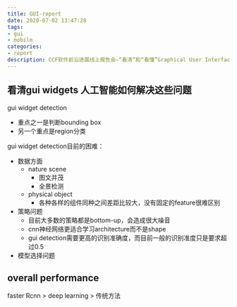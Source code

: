 ```yaml
---
title: GUI-report
date: 2020-07-02 13:47:28
tags:
- gui
- mobile
categories:
- report 
description: CCF软件前沿进展线上报告会—“看清”和“看懂”Graphical User Interface的那些事
---
```

## 看清gui widgets 人工智能如何解决这些问题

gui widget detection
- 重点之一是判断bounding box 
- 另一个重点是region分类

gui widget detection目前的困难：
- 数据方面
  - nature scene 
    - 图文并茂
    - 全景检测
  - physical object
    - 各种各样的组件同种之间差距比较大，没有固定的feature很难区别
- 策略问题
  - 目前大多数的策略都是bottom-up，会造成很大噪音 
  - cnn神经网络更适合学习architecture而不是shape
  - gui detection需要更高的识别准确度，而目前一般的识别准度只是要求超过0.5
- 模型选择问题
  
## overall performance

faster Rcnn > deep learning > 传统方法